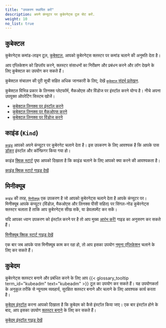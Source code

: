 ```yaml
---
title: "उपकरण स्थापित करें"
description: अपने कंप्यूटर पर कुबेरनेट्स टूल सेट करें.
weight: 10
no_list: true
---
```


## कुबेक्टल

<!-- overview -->
कुबेरनेट्स कमांड-लाइन टूल, [कुबेक्टल](/docs/reference/kubectl/kubectl/), 
आपको कुबेरनेट्स क्लस्टर पर कमांड चलाने की अनुमति देता है।

आप एप्लिकेशन को डिप्लॉय करने, क्लस्टर संसाधनों का निरीक्षण 
और प्रबंधन करने और लॉग देखने के लिए कुबेक्टल का उपयोग कर सकते हैं।

कुबेक्टल संचालन की पूरी सूची सहित अधिक जानकारी के लिए, देखें 
[`कुबेक्टल` संदर्भ प्रलेखन](/docs/reference/kubectl/).

कुबेक्टल विभिन्न प्रकार के लिनक्स प्लेटफॉर्म, मैकओएस और विंडोज पर इंस्टॉल करने योग्य है।
नीचे अपना उपयुक्त ऑपरेटिंग सिस्टम खोजें।

- [कुबेक्टल लिनक्स पर इंस्टॉल करने](/docs/tasks/tools/install-kubectl-linux)
- [कुबेक्टल लिनक्स पर मैकओएस करने](/docs/tasks/tools/install-kubectl-macos)
- [कुबेक्टल लिनक्स पर विंडोज करने](/docs/tasks/tools/install-kubectl-windows)

## काइंड (`Kind`)

[`काइंड`](https://kind.sigs.k8s.io/docs/) आपको अपने कंप्यूटर पर कुबेरनेट चलाने देता है।
इस उपकरण के लिए आवश्यक है कि आपके पास 
[डॉकर](https://docs.docker.com/get-docker/) इंस्टॉल और कॉन्फ़िगर किया गया हो।

काइंड [क्विक स्टार्ट](https://kind.sigs.k8s.io/docs/user/quick-start/) 
पृष्ठ आपको दिखाता है कि काइंड चलाने के लिए आपको क्या करने की आवश्यकता है।

<a class="btn btn-primary" href="https://kind.sigs.k8s.io/docs/user/quick-start/" role="button" aria-label="View kind Quick Start Guide">काइंड क्विक स्टार्ट गाइड देखें</a>

## मिनीक्यूब

`काइंड` की तरह, [`मिनीक्यूब`](https://minikube.sigs.k8s.io/) एक उपकरण 
है जो आपको कुबेरनेट्स चलाने देता है आपके कंप्युटर पर। मिनीक्यूब आपके कंप्यूटर 
(विंडोज़, मैकओएस और लिनक्स पीसी सहित) पर सिंगल-नोड कुबेरनेट्स क्लस्टर चलाता 
है ताकि आप कुबेरनेट्स सीख सकें, या डेवलपमेंट कर सकें।

यदि आपका ध्यान उपकरण को इंस्टॉल करने पर है तो आप मुख्य 
[आरंभ करें!](https://minikube.sigs.k8s.io/docs/start/) 
गाइड का अनुसरण कर सकते हैं।

<a class="btn btn-primary" href="https://minikube.sigs.k8s.io/docs/start/" role="button" aria-label="View minikube Get Started! Guide">मिनीक्यूब क्विक स्टार्ट गाइड देखें</a>

एक बार जब आपके पास मिनीक्यूब काम कर रहा हो, 
तो आप इसका उपयोग [नमूना एप्लिकेशन](/docs/tutorials/hello-minikube/) 
चलाने के लिए कर सकते हैं।


## कुबेदम

कुबेरनेट्स क्लस्टर बनाने और प्रबंधित करने के लिए आप {{< glossary_tooltip term_id="kubeadm" text="kubeadm" >}} टूल का उपयोग कर सकते हैं।
यह उपयोगकर्ता के अनुकूल तरीके से न्यूनतम व्यवहार्य, सुरक्षित क्लस्टर बनाने और चलाने के लिए आवश्यक कार्य करता है।

[कुबेदम इंस्टॉल](/docs/setup/production-environment/tools/kubeadm/install-kubeadm/) करना आपको दिखाता है कि कुबेदम को कैसे इंस्टॉल किया जाए।
एक बार इंस्टॉल होने के बाद, आप इसका उपयोग [क्लस्टर बनाने](/docs/setup/production-environment/tools/kubeadm/create-cluster-kubeadm/) के लिए कर सकते हैं।

<a class="btn btn-primary" href="/docs/setup/production-environment/tools/kubeadm/install-kubeadm/" role="button" aria-label="View kubeadm Install Guide">कुबेदम इंस्टॉल गाइड देखें</a>
